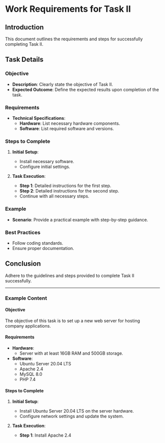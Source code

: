 # Work Requirements for Task II

## Introduction
This document outlines the requirements and steps for successfully completing Task II.

## Task Details

### Objective
- **Description**: Clearly state the objective of Task II.
- **Expected Outcome**: Define the expected results upon completion of the task.

### Requirements
- **Technical Specifications**: 
  - **Hardware**: List necessary hardware components.
  - **Software**: List required software and versions.

### Steps to Complete
1. **Initial Setup**:
   - Install necessary software.
   - Configure initial settings.
   
2. **Task Execution**:
   - **Step 1**: Detailed instructions for the first step.
   - **Step 2**: Detailed instructions for the second step.
   - Continue with all necessary steps.

### Example
- **Scenario**: Provide a practical example with step-by-step guidance.

### Best Practices
- Follow coding standards.
- Ensure proper documentation.

## Conclusion
Adhere to the guidelines and steps provided to complete Task II successfully.

---

### Example Content

#### Objective
The objective of this task is to set up a new web server for hosting company applications.

#### Requirements
- **Hardware**:
  - Server with at least 16GB RAM and 500GB storage.
- **Software**:
  - Ubuntu Server 20.04 LTS
  - Apache 2.4
  - MySQL 8.0
  - PHP 7.4

#### Steps to Complete

1. **Initial Setup**:
   - Install Ubuntu Server 20.04 LTS on the server hardware.
   - Configure network settings and update the system.

2. **Task Execution**:
   - **Step 1**: Install Apache 2.4